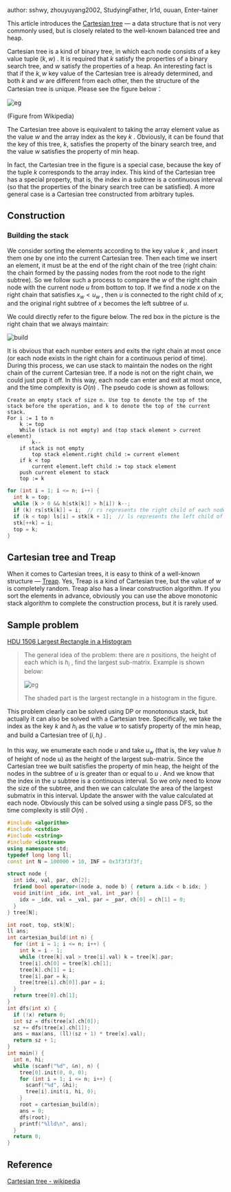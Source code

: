 author: sshwy, zhouyuyang2002, StudyingFather, Ir1d, ouuan, Enter-tainer

This article introduces the [Cartesian tree](https://en.wikipedia.org/wiki/Cartesian_tree) — a data structure that is not very commonly used, but is closely related to the well-known balanced tree and heap.

Cartesian tree is a kind of binary tree, in which each node consists of a key value tuple $(k,w)$ . It is required that $k$ satisfy the properties of a binary search tree, and $w$ satisfy the properties of a heap. An interesting fact is that if the $k,w$ key value of the Cartesian tree is already determined, and both $k$ and $w$ are different from each other, then the structure of the Cartesian tree is unique. Please see the figure below：

![eg](./images/cartesian-tree1.png)

(Figure from Wikipedia)

The Cartesian tree above is equivalent to taking the array element value as the value $w$ and the array index as the key $k$ . Obviously, it can be found that the key of this tree, $k$, satisfies the property of the binary search tree, and the value $w$ satisfies the property of min heap.

In fact, the Cartesian tree in the figure is a special case, because the key of the tuple $k$ corresponds to the array index. This kind of the Cartesian tree has a special property, that is, the index in a subtree is a continuous interval (so that the properties of the binary search tree can be satisfied). A more general case is a Cartesian tree constructed from arbitrary tuples.

## Construction

### Building the stack

We consider sorting the elements according to the key value $k$ , and insert them one by one into the current Cartesian tree. Then each time we insert an element, it must be at the end of the right chain of the tree (right chain: the chain formed by the passing nodes from the root node to the right subtree). So we follow such a process to compare the $w$ of the right chain node with the current node $u$ from bottom to top. If we find a node $x$ on the right chain that satisfies $x_w<u_w$ , then $u$ is connected to the right child of $x$, and the original right subtree of $x$ becomes the left subtree of $u$.

We could directly refer to the figure below. The red box in the picture is the right chain that we always maintain:

![build](./images/cartesian-tree2.png)

It is obvious that each number enters and exits the right chain at most once (or each node exists in the right chain for a continuous period of time). During this process, we can use stack to maintain the nodes on the right chain of the current Cartesian tree. If a node is not on the right chain, we could just pop it off. In this way, each node can enter and exit at most once, and the time complexity is $O(n)$ . The pseudo code is shown as follows:

```text
Create an empty stack of size n. Use top to denote the top of the stack before the operation, and k to denote the top of the current stack.
For i := 1 to n
    k := top
    While (stack is not empty) and (top stack element > current element) 
        k--
    if stack is not empty
        top stack element.right child := current element
    if k < top
        current element.left child := top stack element
    push current element to stack
    top := k
```

```cpp
for (int i = 1; i <= n; i++) {
  int k = top;
  while (k > 0 && h[stk[k]] > h[i]) k--;
  if (k) rs[stk[k]] = i;  // rs represents the right child of each node in the Cartesian tree
  if (k < top) ls[i] = stk[k + 1];  // ls represents the left child of each node in the Cartesian tree
  stk[++k] = i;
  top = k;
}
```

## Cartesian tree and Treap

When it comes to Cartesian trees, it is easy to think of a well-known structure — [Treap](https://en.wikipedia.org/wiki/Treap). Yes, Treap is a kind of Cartesian tree, but the value of $w$ is completely random. Treap also has a linear construction algorithm. If you sort the elements in advance, obviously you can use the above monotonic stack algorithm to complete the construction process, but it is rarely used.

## Sample problem

[HDU 1506 Largest Rectangle in a Histogram](http://acm.hdu.edu.cn/showproblem.php?pid=1506)

> The general idea of the problem: there are $n$ positions, the height of each which is $h_i$ , find the largest sub-matrix. Example is shown below:
>
> ![eg](./images/cartesian-tree3.jpeg)
>
> The shaded part is the largest rectangle in a histogram in the figure.

This problem clearly can be solved using DP or monotonous stack, but actually it can also be solved with a Cartesian tree. Specifically, we take the index as the key $k$ and $h_i$ as the value $w$ to satisfy property of the min heap, and build a Cartesian tree of $(i,h_i)$ .

In this way, we enumerate each node $u$ and take $u_w$ (that is, the key value $h$ of height of node u) as the height of the largest sub-matrix. Since the Cartesian tree we built satisfies the property of min heap, the height of the nodes in the subtree of $u$ is greater than or equal to $u$ . And we know that the index in the $u$ subtree is a continuous interval. So we only need to know the size of the subtree, and then we can calculate the area of the largest submatrix in this interval. Update the answer with the value calculated at each node. Obviously this can be solved using a single pass DFS, so the time complexity is still $O(n)$ .

```cpp
#include <algorithm>
#include <cstdio>
#include <cstring>
#include <iostream>
using namespace std;
typedef long long ll;
const int N = 100000 + 10, INF = 0x3f3f3f3f;

struct node {
  int idx, val, par, ch[2];
  friend bool operator<(node a, node b) { return a.idx < b.idx; }
  void init(int _idx, int _val, int _par) {
    idx = _idx, val = _val, par = _par, ch[0] = ch[1] = 0;
  }
} tree[N];

int root, top, stk[N];
ll ans;
int cartesian_build(int n) {
  for (int i = 1; i <= n; i++) {
    int k = i - 1;
    while (tree[k].val > tree[i].val) k = tree[k].par;
    tree[i].ch[0] = tree[k].ch[1];
    tree[k].ch[1] = i;
    tree[i].par = k;
    tree[tree[i].ch[0]].par = i;
  }
  return tree[0].ch[1];
}
int dfs(int x) {
  if (!x) return 0;
  int sz = dfs(tree[x].ch[0]);
  sz += dfs(tree[x].ch[1]);
  ans = max(ans, (ll)(sz + 1) * tree[x].val);
  return sz + 1;
}
int main() {
  int n, hi;
  while (scanf("%d", &n), n) {
    tree[0].init(0, 0, 0);
    for (int i = 1; i <= n; i++) {
      scanf("%d", &hi);
      tree[i].init(i, hi, 0);
    }
    root = cartesian_build(n);
    ans = 0;
    dfs(root);
    printf("%lld\n", ans);
  }
  return 0;
}
```

## Reference

[Cartesian tree - wikipedia](https://en.wikipedia.org/wiki/Cartesian_tree)
